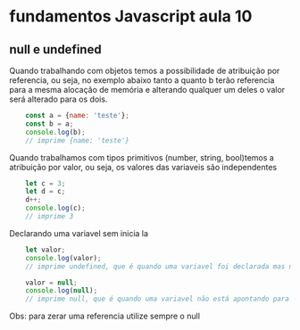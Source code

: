 # fundamentos Javascript aula 10
## null e undefined

Quando trabalhando com objetos temos a possibilidade
de atribuição por referencia, ou seja, no exemplo abaixo tanto a quanto b terão referencia para a mesma alocação de memória e alterando qualquer um deles o valor será alterado para os dois.

```javascript
    const a = {name: 'teste'};
    const b = a;
    console.log(b);
    // imprime {name: 'teste'}
```

Quando trabalhamos com tipos primitivos (number, string, bool)temos a atribuição por valor, ou seja, os valores das variaveis são independentes

```javascript
    let c = 3;
    let d = c;
    d++;
    console.log(c);
    // imprime 3
```

Declarando uma variavel sem inicia la

```javascript
    let valor;
    console.log(valor);
    // imprime undefined, que é quando uma variavel foi declarada mas não inicializada
```

```javascript
    valor = null;
    console.log(null);
    // imprime null, que é quando uma variavel não está apontando para nenhum espaço de memoria
```

Obs: para zerar uma referencia utilize sempre o null
